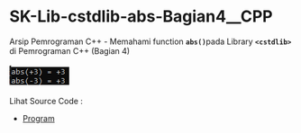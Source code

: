 # SK-Lib-cstdlib-abs-Bagian4__CPP
Arsip Pemrograman C++ - Memahami function <code><b>abs()</b></code>pada Library <code><b>&lt;cstdlib></b></code> di Pemrograman C++ (Bagian 4)<br><br>
<img src="https://github.com/RizkyKhapidsyah/SK-Lib-cstdlib-abs-Bagian4__CPP/blob/master/SK-Lib-cstdlib-abs-Bagian4__CPP/x64/result/001.PNG"><br><br>
Lihat Source Code : <br>
- <a href="https://github.com/RizkyKhapidsyah/SK-Lib-cstdlib-abs-Bagian4__CPP/blob/master/SK-Lib-cstdlib-abs-Bagian4__CPP/Source.cpp">Program</a>
